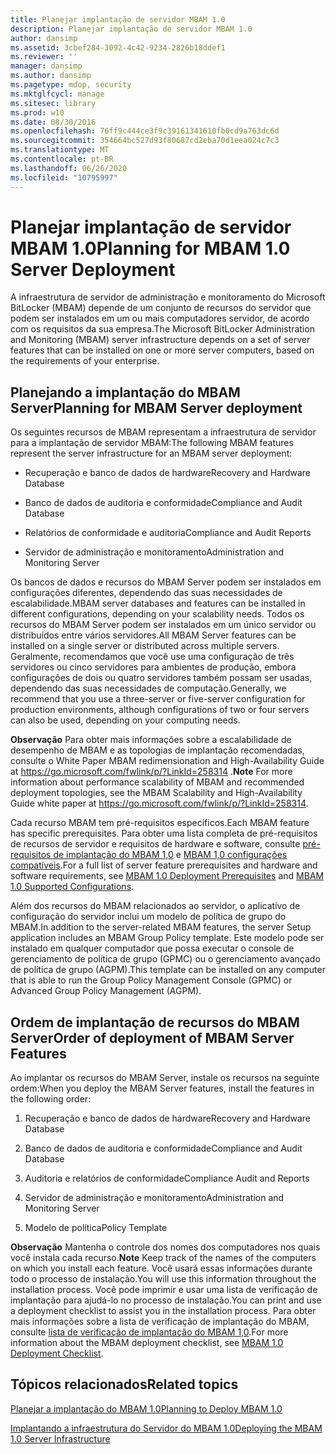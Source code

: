 ```yaml
---
title: Planejar implantação de servidor MBAM 1.0
description: Planejar implantação de servidor MBAM 1.0
author: dansimp
ms.assetid: 3cbef284-3092-4c42-9234-2826b18ddef1
ms.reviewer: ''
manager: dansimp
ms.author: dansimp
ms.pagetype: mdop, security
ms.mktglfcycl: manage
ms.sitesec: library
ms.prod: w10
ms.date: 08/30/2016
ms.openlocfilehash: 76ff9c444ce3f9c39161341610fb0cd9a763dc6d
ms.sourcegitcommit: 354664bc527d93f80687cd2eba70d1eea024c7c3
ms.translationtype: MT
ms.contentlocale: pt-BR
ms.lasthandoff: 06/26/2020
ms.locfileid: "10795997"
---
```

# <span data-ttu-id="46bae-103">Planejar implantação de servidor MBAM 1.0</span><span class="sxs-lookup"><span data-stu-id="46bae-103">Planning for MBAM 1.0 Server Deployment</span></span>


<span data-ttu-id="46bae-104">A infraestrutura de servidor de administração e monitoramento do Microsoft BitLocker (MBAM) depende de um conjunto de recursos do servidor que podem ser instalados em um ou mais computadores servidor, de acordo com os requisitos da sua empresa.</span><span class="sxs-lookup"><span data-stu-id="46bae-104">The Microsoft BitLocker Administration and Monitoring (MBAM) server infrastructure depends on a set of server features that can be installed on one or more server computers, based on the requirements of your enterprise.</span></span>

## <span data-ttu-id="46bae-105">Planejando a implantação do MBAM Server</span><span class="sxs-lookup"><span data-stu-id="46bae-105">Planning for MBAM Server deployment</span></span>


<span data-ttu-id="46bae-106">Os seguintes recursos de MBAM representam a infraestrutura de servidor para a implantação de servidor MBAM:</span><span class="sxs-lookup"><span data-stu-id="46bae-106">The following MBAM features represent the server infrastructure for an MBAM server deployment:</span></span>

-   <span data-ttu-id="46bae-107">Recuperação e banco de dados de hardware</span><span class="sxs-lookup"><span data-stu-id="46bae-107">Recovery and Hardware Database</span></span>

-   <span data-ttu-id="46bae-108">Banco de dados de auditoria e conformidade</span><span class="sxs-lookup"><span data-stu-id="46bae-108">Compliance and Audit Database</span></span>

-   <span data-ttu-id="46bae-109">Relatórios de conformidade e auditoria</span><span class="sxs-lookup"><span data-stu-id="46bae-109">Compliance and Audit Reports</span></span>

-   <span data-ttu-id="46bae-110">Servidor de administração e monitoramento</span><span class="sxs-lookup"><span data-stu-id="46bae-110">Administration and Monitoring Server</span></span>

<span data-ttu-id="46bae-111">Os bancos de dados e recursos do MBAM Server podem ser instalados em configurações diferentes, dependendo das suas necessidades de escalabilidade.</span><span class="sxs-lookup"><span data-stu-id="46bae-111">MBAM server databases and features can be installed in different configurations, depending on your scalability needs.</span></span> <span data-ttu-id="46bae-112">Todos os recursos do MBAM Server podem ser instalados em um único servidor ou distribuídos entre vários servidores.</span><span class="sxs-lookup"><span data-stu-id="46bae-112">All MBAM Server features can be installed on a single server or distributed across multiple servers.</span></span> <span data-ttu-id="46bae-113">Geralmente, recomendamos que você use uma configuração de três servidores ou cinco servidores para ambientes de produção, embora configurações de dois ou quatro servidores também possam ser usadas, dependendo das suas necessidades de computação.</span><span class="sxs-lookup"><span data-stu-id="46bae-113">Generally, we recommend that you use a three-server or five-server configuration for production environments, although configurations of two or four servers can also be used, depending on your computing needs.</span></span>

<span data-ttu-id="46bae-114">**Observação**  Para obter mais informações sobre a escalabilidade de desempenho de MBAM e as topologias de implantação recomendadas, consulte o White Paper MBAM redimensionation and High-Availability Guide at <https://go.microsoft.com/fwlink/p/?LinkId=258314> .</span><span class="sxs-lookup"><span data-stu-id="46bae-114">**Note** For more information about performance scalability of MBAM and recommended deployment topologies, see the MBAM Scalability and High-Availability Guide white paper at <https://go.microsoft.com/fwlink/p/?LinkId=258314>.</span></span>

 

<span data-ttu-id="46bae-115">Cada recurso MBAM tem pré-requisitos específicos.</span><span class="sxs-lookup"><span data-stu-id="46bae-115">Each MBAM feature has specific prerequisites.</span></span> <span data-ttu-id="46bae-116">Para obter uma lista completa de pré-requisitos de recursos de servidor e requisitos de hardware e software, consulte [pré-requisitos de implantação do MBAM 1,0](mbam-10-deployment-prerequisites.md) e [MBAM 1,0 configurações compatíveis](mbam-10-supported-configurations.md).</span><span class="sxs-lookup"><span data-stu-id="46bae-116">For a full list of server feature prerequisites and hardware and software requirements, see [MBAM 1.0 Deployment Prerequisites](mbam-10-deployment-prerequisites.md) and [MBAM 1.0 Supported Configurations](mbam-10-supported-configurations.md).</span></span>

<span data-ttu-id="46bae-117">Além dos recursos do MBAM relacionados ao servidor, o aplicativo de configuração do servidor inclui um modelo de política de grupo do MBAM.</span><span class="sxs-lookup"><span data-stu-id="46bae-117">In addition to the server-related MBAM features, the server Setup application includes an MBAM Group Policy template.</span></span> <span data-ttu-id="46bae-118">Este modelo pode ser instalado em qualquer computador que possa executar o console de gerenciamento de política de grupo (GPMC) ou o gerenciamento avançado de política de grupo (AGPM).</span><span class="sxs-lookup"><span data-stu-id="46bae-118">This template can be installed on any computer that is able to run the Group Policy Management Console (GPMC) or Advanced Group Policy Management (AGPM).</span></span>

## <span data-ttu-id="46bae-119">Ordem de implantação de recursos do MBAM Server</span><span class="sxs-lookup"><span data-stu-id="46bae-119">Order of deployment of MBAM Server Features</span></span>


<span data-ttu-id="46bae-120">Ao implantar os recursos do MBAM Server, instale os recursos na seguinte ordem:</span><span class="sxs-lookup"><span data-stu-id="46bae-120">When you deploy the MBAM Server features, install the features in the following order:</span></span>

1.  <span data-ttu-id="46bae-121">Recuperação e banco de dados de hardware</span><span class="sxs-lookup"><span data-stu-id="46bae-121">Recovery and Hardware Database</span></span>

2.  <span data-ttu-id="46bae-122">Banco de dados de auditoria e conformidade</span><span class="sxs-lookup"><span data-stu-id="46bae-122">Compliance and Audit Database</span></span>

3.  <span data-ttu-id="46bae-123">Auditoria e relatórios de conformidade</span><span class="sxs-lookup"><span data-stu-id="46bae-123">Compliance Audit and Reports</span></span>

4.  <span data-ttu-id="46bae-124">Servidor de administração e monitoramento</span><span class="sxs-lookup"><span data-stu-id="46bae-124">Administration and Monitoring Server</span></span>

5.  <span data-ttu-id="46bae-125">Modelo de política</span><span class="sxs-lookup"><span data-stu-id="46bae-125">Policy Template</span></span>

<span data-ttu-id="46bae-126">**Observação**  Mantenha o controle dos nomes dos computadores nos quais você instala cada recurso.</span><span class="sxs-lookup"><span data-stu-id="46bae-126">**Note** Keep track of the names of the computers on which you install each feature.</span></span> <span data-ttu-id="46bae-127">Você usará essas informações durante todo o processo de instalação.</span><span class="sxs-lookup"><span data-stu-id="46bae-127">You will use this information throughout the installation process.</span></span> <span data-ttu-id="46bae-128">Você pode imprimir e usar uma lista de verificação de implantação para ajudá-lo no processo de instalação.</span><span class="sxs-lookup"><span data-stu-id="46bae-128">You can print and use a deployment checklist to assist you in the installation process.</span></span> <span data-ttu-id="46bae-129">Para obter mais informações sobre a lista de verificação de implantação do MBAM, consulte [lista de verificação de implantação do MBAM 1,0](mbam-10-deployment-checklist.md).</span><span class="sxs-lookup"><span data-stu-id="46bae-129">For more information about the MBAM deployment checklist, see [MBAM 1.0 Deployment Checklist](mbam-10-deployment-checklist.md).</span></span>

 

## <span data-ttu-id="46bae-130">Tópicos relacionados</span><span class="sxs-lookup"><span data-stu-id="46bae-130">Related topics</span></span>


[<span data-ttu-id="46bae-131">Planejar a implantação do MBAM 1.0</span><span class="sxs-lookup"><span data-stu-id="46bae-131">Planning to Deploy MBAM 1.0</span></span>](planning-to-deploy-mbam-10.md)

[<span data-ttu-id="46bae-132">Implantando a infraestrutura do Servidor do MBAM 1.0</span><span class="sxs-lookup"><span data-stu-id="46bae-132">Deploying the MBAM 1.0 Server Infrastructure</span></span>](deploying-the-mbam-10-server-infrastructure.md)

 

 





